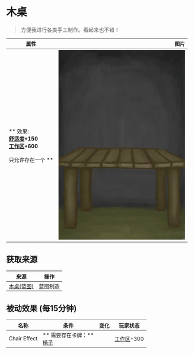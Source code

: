 # 木桌  
> 方便我进行各类手工制作。看起来也不错！  
  
  属性  |   图片   
 ----  |  ----:   
 ** 效果: **<br>[舒适度](Comfort.md)+150<br>[工作区](Workplace.md)+600<br><br>** 只允许存在一个 **  |  ![](Sprite/Table.png)   
  
## 获取来源  
来源  |  操作  
----  |  ----  
[木桌(蓝图)](Bp_Table.md)  |  蓝图制造  
## 被动效果 (每15分钟)  
名称  |  条件  |  变化  |  玩家状态  
----  |  ----  |  ----  |  ----  
Chair Effect  |  ** 需要存在卡牌：**<br>[椅子](ChairPlaced.md)  |    |  [工作区](Workplace.md)+300  

